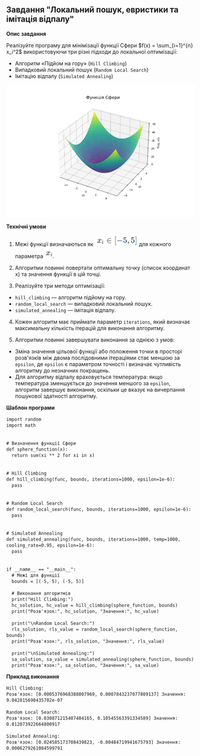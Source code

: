 ## Завдання "Локальний пошук, евристики та імітація відпалу"

**Опис завдання**

Реалізуйте програму для мінімізації функції Сфери $f(x) = \sum_{i=1}^{n} x_i^2$ використовуючи три різні підходи до локальної оптимізації:

- Алгоритм «Підйом на гору» (`Hill Climbing`)
- Випадковий локальний пошук (`Random Local Search`)
- Імітацію відпалу (`Simulated Annealing`)

![png](./assets/sfera_gr.png)

**Технічні умови**

1. Межі функції визначаються як ![png](./assets/f2.png) для кожного параметра ![png](./assets/f3.png).

2. Алгоритми повинні повертати оптимальну точку (список координат x) та значення функції в цій точці.

3. Реалізуйте три методи оптимізації:

- `hill_climbing` — алгоритм підйому на гору.
- `random_local_search` — випадковий локальний пошук.
- `simulated_annealing` — імітація відпалу.

4. Кожен алгоритм має приймати параметр `iterations`, який визначає максимальну кількість ітерацій для виконання алгоритму.

5. Алгоритми повинні завершувати виконання за однією з умов:

- Зміна значення цільової функції або положення точки в просторі розв'язків між двома послідовними ітераціями стає меншою за `epsilon`, де `epsilon` є параметром точності і визначає чутливість алгоритму до незначних покращень.
- Для алгоритму відпалу враховується температура: якщо температура зменшується до значення меншого за `epsilon`, алгоритм завершує виконання, оскільки це вказує на вичерпання пошукової здатності алгоритму.

**Шаблон програми**

```
import random
import math


# Визначення функції Сфери
def sphere_function(x):
  return sum(xi ** 2 for xi in x)


# Hill Climbing
def hill_climbing(func, bounds, iterations=1000, epsilon=1e-6):
  pass


# Random Local Search
def random_local_search(func, bounds, iterations=1000, epsilon=1e-6):
  pass


# Simulated Annealing
def simulated_annealing(func, bounds, iterations=1000, temp=1000, cooling_rate=0.95, epsilon=1e-6):
  pass


if __name__ == "__main__":
  # Межі для функції
  bounds = [(-5, 5), (-5, 5)]

  # Виконання алгоритмів
  print("Hill Climbing:")
  hc_solution, hc_value = hill_climbing(sphere_function, bounds)
  print("Розв'язок:", hc_solution, "Значення:", hc_value)

  print("\nRandom Local Search:")
  rls_solution, rls_value = random_local_search(sphere_function, bounds)
  print("Розв'язок:", rls_solution, "Значення:", rls_value)

  print("\nSimulated Annealing:")
  sa_solution, sa_value = simulated_annealing(sphere_function, bounds)
  print("Розв'язок:", sa_solution, "Значення:", sa_value)
```

**Приклад виконання**

```
Hill Climbing:
Розв'язок: [0.0005376968388007969, 0.0007843237077809137] Значення: 9.042815690435702e-07

Random Local Search:
Розв'язок: [0.030871215407484165, 0.10545563391334589] Значення: 0.012073922664800917

Simulated Annealing:
Розв'язок: [0.024585173708439823, -0.00484719941675793] Значення: 0.0006279261084599791
```
